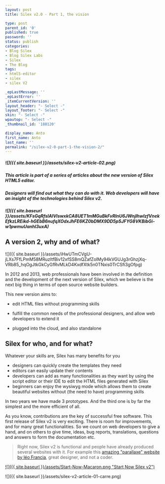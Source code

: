 ```yaml
---
layout: post
title: Silex v2.0 - Part 1, the vision

type: post
parent_id: '0'
published: true
password: ''
status: publish
categories:
- Blog Silex
- Blog Silex Labs
- Silex
- The Blog
tags:
- html5-editor
- silex
- silex V2

_epLastMessage: ''
_epLastError: ''
_itemCurrentVersion: ''
layout_header: "- Select -"
layout_footer: "- Select -"
skin: "- Select -"
wpautop: "- Select -"
_thumbnail_id: '180120'

display_name: Anto
first_name: Anto
last_name: ''
permalink: "/silex-v2-0-part-1-the-vision-2/"
---
```


##### ![]({{ site.baseurl }}/assets/silex-v2-article-02.png)

##### _**This article is part of a series of articles about the new version of Silex HTML5 editor.**_

##### _**Designers will find out what they can do with it. Web developers will have an insight of the technologies behind Silex v2.**_

##### ![]({{ site.baseurl }}/assets/KFsGqRfslAlVlswxkCA8UET1mMGuBkFvRlnU6JWnjlhwIzfVnekEfkzLREikd-hGEbB6nufqXOdxJhFE6KZ0bDMX9DD5pSJFYG8VKBibGi-w1pwmuUanhl3uxA)

A version 2, why and of what?
-----------------------------



![]({{ site.baseurl }}/assets/iHwUTmCVgU-jLXs7FfLPmM58MRuzItfBiv12xfSS8mQZafZolMy94kVGUJg3rGhzjXq-VRb85_hqOgJtkGkCyGfRvMLkD4KxdfXtk5n0TNxis0TrCSfi3gOfpg)

In 2012 and 2013, web professionals have been involved in the definition and the development of the next version of Silex, which we believe is the next big thing in terms of open source website builders.

This new version aims
to: 
*   edit HTML files without programming skills
    
*   fulfill the common needs of the professional designers, and allow web developers to extend it
    
*   plugged into the cloud, and also standalone
    

Silex for who, and for what?
----------------------------

Whatever your skills are, Silex has many benefits for you

*   designers can quickly create the templates they need
*   editors can easily update their contents
*   developers can add as many functionalities as they want by using the script editor or their IDE to edit the HTML files generated with Silex
*   beginners can enjoy the wysiwyg mode which allows them to create beautiful websites without (the need to have) programming skills

In two years we have made 3 prototypes. And the third one is by far the simplest and the more efficient of all.

As you know, contributions are the key of successful free software. This first release of Silex v2 is very exciting. There is room for improvements, and for many great functionalities. So we count on web developers to give a hand, and on others to give time, ideas, bug reports, translations, questions and answers to form the documentation etc.

> Right now, Silex v2 is functional and people have already produced several websites with it. For example this [amazing "parallaxe" website by léo Francia](http://leofrancia.fr/argentine/), great designer, and not a coder.



[![]({{ site.baseurl }}/assets/Start-Now-Macaron.png "Start Now Silex v2")](http://www.silex.me/)

![]({{ site.baseurl }}/assets/silex-v2-article-01-carre.png)
